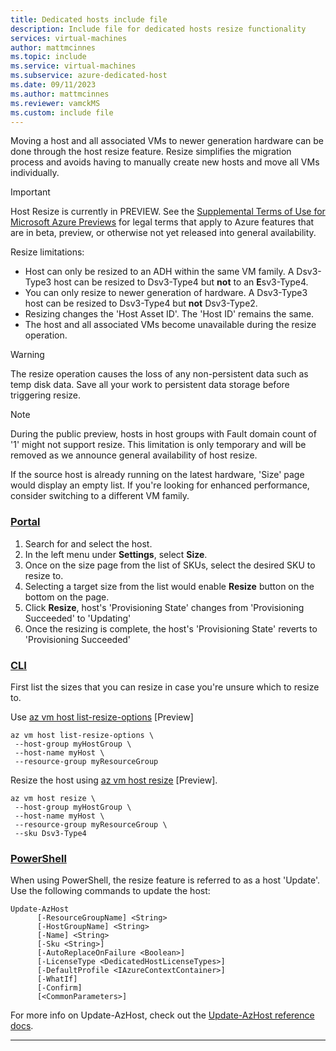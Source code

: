 ```yaml
---
title: Dedicated hosts include file
description: Include file for dedicated hosts resize functionality
services: virtual-machines
author: mattmcinnes
ms.topic: include
ms.service: virtual-machines
ms.subservice: azure-dedicated-host
ms.date: 09/11/2023
ms.author: mattmcinnes
ms.reviewer: vamckMS
ms.custom: include file
---
```


Moving a host and all associated VMs to newer generation hardware can be done through the host resize feature. Resize simplifies the migration process and avoids having to manually create new hosts and move all VMs individually.

> [!IMPORTANT]
> Host Resize is currently in PREVIEW.
> See the [Supplemental Terms of Use for Microsoft Azure Previews](https://azure.microsoft.com/support/legal/preview-supplemental-terms/) for legal terms that apply to Azure features that are in beta, preview, or otherwise not yet released into general availability.

Resize limitations:
- Host can only be resized to an ADH within the same VM family. A Dsv3-Type3 host can be resized to Dsv3-Type4 but **not** to an **E**sv3-Type4.
- You can only resize to newer generation of hardware. A Dsv3-Type3 host can be resized to Dsv3-Type4 but **not** Dsv3-Type2.
- Resizing changes the 'Host Asset ID'. The 'Host ID' remains the same.
- The host and all associated VMs become unavailable during the resize operation.

> [!Warning]
> The resize operation causes the loss of any non-persistent data such as temp disk data. Save all your work to persistent data storage before triggering resize.

> [!Note]
> During the public preview, hosts in host groups with Fault domain count of '1' might not support resize. This limitation is only temporary and will be removed as we announce general availability of host resize.
> 
> If the source host is already running on the latest hardware, 'Size' page would display an empty list. If you're looking for enhanced performance, consider switching to a different VM family.


### [Portal](#tab/portal)

1. Search for and select the host.
1. In the left menu under **Settings**, select **Size**.
1. Once on the size page from the list of SKUs, select the desired SKU to resize to.
1. Selecting a target size from the list would enable **Resize** button on the bottom on the page.
1. Click **Resize**, host's 'Provisioning State' changes from 'Provisioning Succeeded' to 'Updating'
1. Once the resizing is complete, the host's 'Provisioning State' reverts to 'Provisioning Succeeded'


### [CLI](#tab/cli)

First list the sizes that you can resize in case you're unsure which to resize to.

Use [az vm host list-resize-options](/cli/azure/vm#az-vm-host-list-resize-options) [Preview]

```azurecli-interactive
az vm host list-resize-options \
 --host-group myHostGroup \
 --host-name myHost \
 --resource-group myResourceGroup
```

Resize the host using [az vm host resize](/cli/azure/vm#az-vm-host-resize) [Preview].

```azurecli-interactive
az vm host resize \
 --host-group myHostGroup \
 --host-name myHost \
 --resource-group myResourceGroup \
 --sku Dsv3-Type4
```

### [PowerShell](#tab/powershell)

When using PowerShell, the resize feature is referred to as a host 'Update'. Use the following commands to update the host:

```azurepowershell-interactive
Update-AzHost
      [-ResourceGroupName] <String>
      [-HostGroupName] <String>
      [-Name] <String>
      [-Sku <String>]
      [-AutoReplaceOnFailure <Boolean>]
      [-LicenseType <DedicatedHostLicenseTypes>]
      [-DefaultProfile <IAzureContextContainer>]
      [-WhatIf]
      [-Confirm]
      [<CommonParameters>]
```

For more info on Update-AzHost, check out the [Update-AzHost reference docs](https://learn.microsoft.com/powershell/module/az.compute/update-azhost).

---
